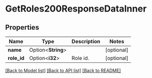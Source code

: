 # GetRoles200ResponseDataInner

## Properties

Name | Type | Description | Notes
------------ | ------------- | ------------- | -------------
**name** | Option<**String**> |  | [optional]
**role_id** | Option<**i32**> | Role id. | [optional]

[[Back to Model list]](../README.md#documentation-for-models) [[Back to API list]](../README.md#documentation-for-api-endpoints) [[Back to README]](../README.md)


